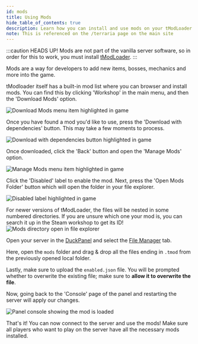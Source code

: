 ```yaml
---
id: mods
title: Using Mods
hide_table_of_contents: true
description: Learn how you can install and use mods on your tModLoader server!
note: This is referenced on the /terraria page on the main site
---
```


:::caution HEADS UP!
Mods are not part of the vanilla server software, so in order for this to work, you must
install [tModLoader](./overview.md).
:::

Mods are a way for developers to add new items, bosses, mechanics and more into the game.

tModloader itself has a built-in mod list where you can browser and install mods.
You can find this by clicking 'Workshop' in the main menu, and then the 'Download Mods' option.

![Download Mods menu item highlighted in game](/games/terraria/tmodloader/mods/menu_download.png)

Once you have found a mod you'd like to use, press the 'Download with dependencies' button. This may take a few moments
to process.

![Download with dependencies button highlighted in game](/games/terraria/tmodloader/mods/download_mod.png)

Once downloaded, click the 'Back' button and open the 'Manage Mods' option.

![Manage Mods menu item highlighted in game](/games/terraria/tmodloader/mods/menu_manage.png)

Click the 'Disabled' label to enable the mod.
Next, press the 'Open Mods Folder' button which will open the folder in your file explorer.

![Disabled label highlighted in game](/games/terraria/tmodloader/mods/enable.png)

For newer versions of tModLoader, the files will be nested in some numbered directories. If you are unsure
which one your mod is, you can search it up in the Steam workshop to get its ID!
![Mods directory open in file explorer](/games/terraria/tmodloader/mods/folder.png)

Open your server in the [DuckPanel](https://mc.bloom.host/) and select
the [File Manager](/using_the_panel/file-manager-controls.md) tab.

Here, open the `mods` folder and drag & drop all the files ending in `.tmod` from the previously opened local folder.

Lastly, make sure to upload the `enabled.json` file. You will be prompted whether to overwrite the existing file; make
sure to **allow it to overwrite the file**.

Now, going back to the 'Console' page of the panel and restarting the server will apply our changes.

![Panel console showing the mod is loaded](/games/terraria/tmodloader/mods/console.png)

That's it! You can now connect to the server and use the mods! Make sure all players who want to play on the server
have all the necessary mods installed.

